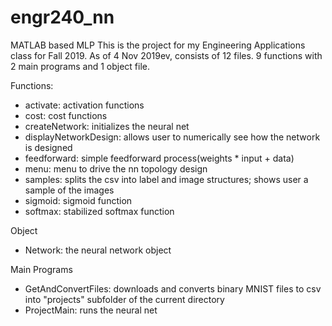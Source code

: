 # engr240_nn
MATLAB based MLP
This is the project for my Engineering Applications class for Fall 2019.
As of 4 Nov 2019ev, consists of 12 files. 9 functions with 2 main programs and 1 object file.

Functions:
- activate: activation functions
- cost: cost functions
- createNetwork: initializes the neural net
- displayNetworkDesign: allows user to numerically see how the network is designed
- feedforward: simple feedforward process(weights * input + data)
- menu: menu to drive the nn topology design
- samples: splits the csv into label and image structures; shows user a sample of the images
- sigmoid: sigmoid function
- softmax: stabilized softmax function

Object
- Network: the neural network object

Main Programs
- GetAndConvertFiles: downloads and converts binary MNIST files to csv into "projects" subfolder of the current directory
- ProjectMain: runs the neural net
